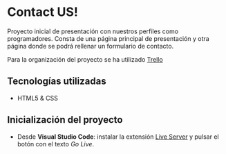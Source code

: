 # Contact US!

Proyecto inicial de presentación con nuestros perfiles como programadores. Consta de una página principal de presentación y otra página donde se podrá rellenar un formulario de contacto.

Para la organización del proyecto se ha utilizado [Trello](https://trello.com/b/zwxEadJu/proyecto-1-html-css)

## Tecnologías utilizadas

- HTML5 & CSS

## Inicialización del proyecto

- Desde **Visual Studio Code**: instalar la extensión [Live Server](https://marketplace.visualstudio.com/items?itemName=ritwickdey.LiveServer) y pulsar el botón con el texto _Go Live_.
